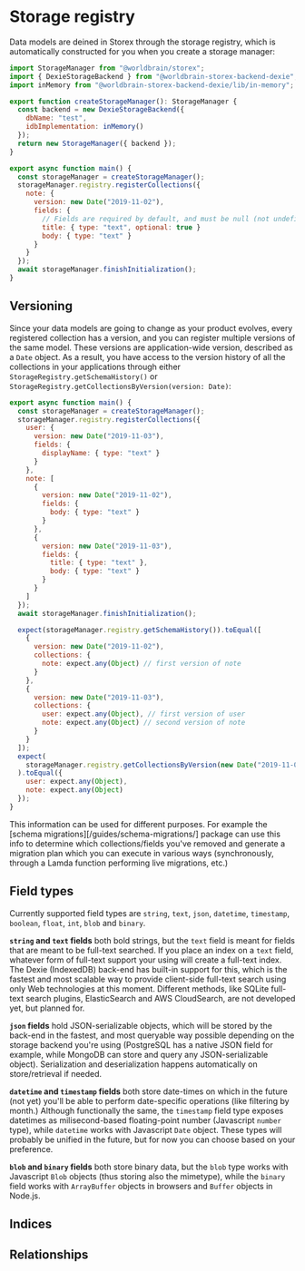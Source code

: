# Storage registry

Data models are deined in Storex through the storage registry, which is automatically constructed for you when you create a storage manager:

```js
import StorageManager from "@worldbrain/storex";
import { DexieStorageBackend } from "@worldbrain-storex-backend-dexie";
import inMemory from "@worldbrain-storex-backend-dexie/lib/in-memory";

export function createStorageManager(): StorageManager {
  const backend = new DexieStorageBackend({
    dbName: "test",
    idbImplementation: inMemory()
  });
  return new StorageManager({ backend });
}

export async function main() {
  const storageManager = createStorageManager();
  storageManager.registry.registerCollections({
    note: {
      version: new Date("2019-11-02"),
      fields: {
        // Fields are required by default, and must be null (not undefined) when not provided.
        title: { type: "text", optional: true }
        body: { type: "text" }
      }
    }
  });
  await storageManager.finishInitialization();
}
```

## Versioning

Since your data models are going to change as your product evolves, every registered collection has a version, and you can register multiple versions of the same model. These versions are application-wide version, described as a `Date` object. As a result, you have access to the version history of all the collections in your applications through either `StorageRegistry.getSchemaHistory()` or `StorageRegistry.getCollectionsByVersion(version: Date)`:

```js
export async function main() {
  const storageManager = createStorageManager();
  storageManager.registry.registerCollections({
    user: {
      version: new Date("2019-11-03"),
      fields: {
        displayName: { type: "text" }
      }
    },
    note: [
      {
        version: new Date("2019-11-02"),
        fields: {
          body: { type: "text" }
        }
      },
      {
        version: new Date("2019-11-03"),
        fields: {
          title: { type: "text" },
          body: { type: "text" }
        }
      }
    ]
  });
  await storageManager.finishInitialization();

  expect(storageManager.registry.getSchemaHistory()).toEqual([
    {
      version: new Date("2019-11-02"),
      collections: {
        note: expect.any(Object) // first version of note
      }
    },
    {
      version: new Date("2019-11-03"),
      collections: {
        user: expect.any(Object), // first version of user
        note: expect.any(Object) // second version of note
      }
    }
  ]);
  expect(
    storageManager.registry.getCollectionsByVersion(new Date("2019-11-03"))
  ).toEqual({
    user: expect.any(Object),
    note: expect.any(Object)
  });
}
```

This information can be used for different purposes. For example the [schema migrations][/guides/schema-migrations/] package can use this info to determine which collections/fields you've removed and generate a migration plan which you can execute in various ways (synchronously, through a Lamda function performing live migrations, etc.)

## Field types

Currently supported field types are `string`, `text`, `json`, `datetime`, `timestamp`, `boolean`, `float`, `int`, `blob` and `binary`.

**`string` and `text` fields** both bold strings, but the `text` field is meant for fields that are meant to be full-text searched. If you place an index on a `text` field, whatever form of full-text support your using will create a full-text index. The Dexie (IndexedDB) back-end has built-in support for this, which is the fastest and most scalable way to provide client-side full-text search using only Web technologies at this moment. Different methods, like SQLite full-text search plugins, ElasticSearch and AWS CloudSearch, are not developed yet, but planned for.

**`json` fields** hold JSON-serializable objects, which will be stored by the back-end in the fastest, and most queryable way possible depending on the storage backend you're using (PostgreSQL has a native JSON field for example, while MongoDB can store and query any JSON-serializable object). Serialization and deserialization happens automatically on store/retrieval if needed.

**`datetime` and `timestamp` fields** both store date-times on which in the future (not yet) you'll be able to perform date-specific operations (like filtering by month.) Although functionally the same, the `timestamp` field type exposes datetimes as milisecond-based floating-point number (Javascript `number` type), while `datetime` works with Javascript `Date` object. These types will probably be unified in the future, but for now you can choose based on your preference.

**`blob` and `binary` fields** both store binary data, but the `blob` type works with Javascript `Blob` objects (thus storing also the mimetype), while the `binary` field works with `ArrayBuffer` objects in browsers and `Buffer` objects in Node.js.

<!--

Change in future:
- full-text methods
- time related operations
- datetime and timestamp unifications

-->

## Indices

## Relationships
